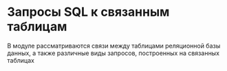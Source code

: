 # Запросы SQL к связанным таблицам
В модуле рассматриваются связи между таблицами реляционной базы данных, а также различные виды запросов, построенных на связанных таблицах
